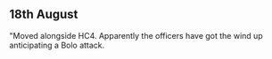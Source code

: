 ## 18th August

"Moved alongside HC4. Apparently the officers have got the wind up anticipating a Bolo attack.